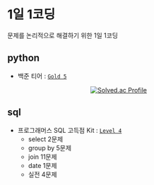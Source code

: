 # 1일 1코딩
문제를 논리적으로 해결하기 위한 1일 1코딩

## python
- 백준 티어 : [`Gold 5`](https://solved.ac/codcod/)

<div align="center">

[![Solved.ac Profile](http://mazassumnida.wtf/api/v2/generate_badge?boj=codcod)](https://solved.ac/codcod/)

</div>


## sql
- 프로그래머스 SQL 고득점 Kit : [`Level 4`](https://school.programmers.co.kr/learn/challenges?tab=sql_practice_kit)
    - select 2문제
    - group by 5문제
    - join 11문제
    - date 1문제
    - 실전 4문제